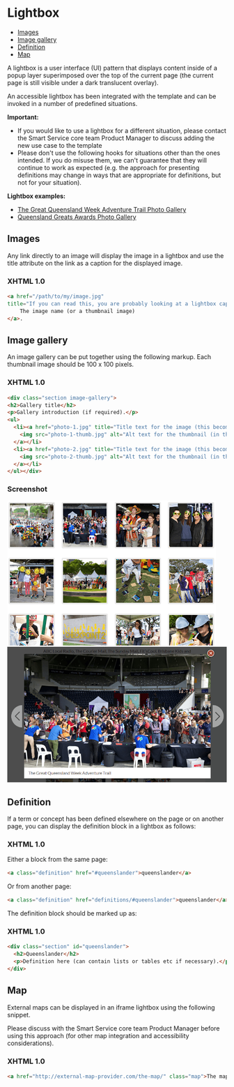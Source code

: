 # Lightbox

- [Images](#images)
- [Image gallery](#image-gallery)
- [Definition](#definition)
- [Map](#map)

A lightbox is a user interface (UI) pattern that displays content inside of a popup layer superimposed over the top of the current page (the current page is still visible under a dark translucent overlay).

An accessible lightbox has been integrated with the template and can be invoked in a number of predefined situations.

**Important:**
 * If you would like to use a lightbox for a different situation, please contact the Smart Service core team Product Manager to discuss adding the new use case to the template
 * Please don't use the following hooks for situations other than the ones intended. If you do misuse them, we can't guarantee that they will continue to work as expected (e.g. the approach for presenting definitions may change in ways that are appropriate for definitions, but not for your situation).

**Lightbox examples:**
 * [The Great Queensland Week Adventure Trail Photo Gallery](https://www.qld.gov.au/about/events-awards-honours/events/queensland-week/adventure-trail/)
 * [Queensland Greats Awards Photo Gallery](http://www.qld.gov.au/about/events-awards-honours/awards/qld-greats-awards/photo-gallery/)

## Images
Any link directly to an image will display the image in a lightbox and use the title attribute on the link as a caption for the displayed image.

### XHTML 1.0
```html
<a href="/path/to/my/image.jpg"
title="If you can read this, you are probably looking at a lightbox caption">
    The image name (or a thumbnail image)
</a>.
```

## Image gallery
An image gallery can be put together using the following markup. Each thumbnail image should be 100 x 100 pixels.

### XHTML 1.0
```html
<div class="section image-gallery">
<h2>Gallery title</h2>
<p>Gallery introduction (if required).</p>
<ul>
  <li><a href="photo-1.jpg" title="Title text for the image (this becomes the caption)">
    <img src="photo-1-thumb.jpg" alt="Alt text for the thumbnail (in this case can match title)" />
  </a></li>
  <li><a href="photo-2.jpg" title="Title text for the image (this becomes the caption)">
    <img src="photo-2-thumb.jpg" alt="Alt text for the thumbnail (in this case can match title)" />
  </a></li>
</ul></div>
```

### Screenshot
![Gallery](images/gallery.png)
![Gallery lightbox](images/gallery-lightbox.png)

## Definition
If a term or concept has been defined elsewhere on the page or on another page, you can display the definition block in a lightbox as follows:

### XHTML 1.0
Either a block from the same page:
```html
<a class="definition" href="#queenslander">queenslander</a>
```
Or from another page:
```html
<a class="definition" href="definitions/#queenslander">queenslander</a>
```

The definition block should be marked up as:
### XHTML 1.0
```html
<div class="section" id="queenslander">
  <h2>Queenslander</h2>
  <p>Definition here (can contain lists or tables etc if necessary).</p>
</div>
```

## Map
External maps can be displayed in an iframe lightbox using the following snippet.

Please discuss with the Smart Service core team Product Manager before using this approach (for other map integration and accessibility considerations).

### XHTML 1.0
```html
<a href="http://external-map-provider.com/the-map/" class="map">The map name or a thumbnail image</a>
```
